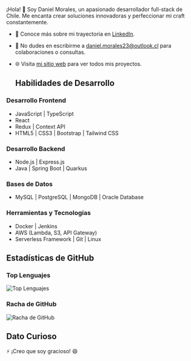 ¡Hola! 👋 Soy Daniel Morales, un apasionado desarrollador full-stack de Chile. Me encanta crear soluciones innovadoras y perfeccionar mi craft constantemente.
- 💼 Conoce más sobre mi trayectoria en [LinkedIn](https://www.linkedin.com/in/daniel-23dma/).
- 📧 No dudes en escribirme a [daniel.morales23@outlook.cl](mailto:daniel.morales23@outlook.cl) para colaboraciones o consultas.
- 🌐 Visita [mi sitio web](https://dmaportafolioweb.000webhostapp.com/) para ver todos mis proyectos.

  ## Habilidades de Desarrollo

### Desarrollo Frontend
- JavaScript | TypeScript
- React 
- Redux | Context API
- HTML5 | CSS3 | Bootstrap | Tailwind CSS

### Desarrollo Backend
- Node.js | Express.js
- Java | Spring Boot | Quarkus

### Bases de Datos
- MySQL | PostgreSQL | MongoDB | Oracle Database

### Herramientas y Tecnologías
- Docker | Jenkins
- AWS (Lambda, S3, API Gateway)
- Serverless Framework | Git | Linux

 ## Estadísticas de GitHub

### Top Lenguajes
![Top Lenguajes](https://github-readme-stats.vercel.app/api/top-langs/?username=dani6777&layout=compact)

### Racha de GitHub
![Racha de GitHub](https://github-readme-streak-stats.herokuapp.com/?user=dani6777)

## Dato Curioso
⚡ ¡Creo que soy gracioso! 😄

